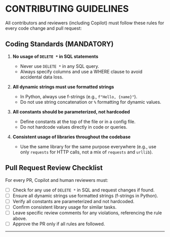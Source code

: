 
# CONTRIBUTING GUIDELINES

All contributors and reviewers (including Copilot) must follow these rules for every code change and pull request:

## Coding Standards (MANDATORY)

1. **No usage of `DELETE *` in SQL statements**
	- Never use `DELETE *` in any SQL query.
	- Always specify columns and use a WHERE clause to avoid accidental data loss.

2. **All dynamic strings must use formatted strings**
	- In Python, always use f-strings (e.g., `f"Hello, {name}"`).
	- Do not use string concatenation or `%` formatting for dynamic values.

3. **All constants should be parameterized, not hardcoded**
	- Define constants at the top of the file or in a config file.
	- Do not hardcode values directly in code or queries.

4. **Consistent usage of libraries throughout the codebase**
	- Use the same library for the same purpose everywhere (e.g., use only `requests` for HTTP calls, not a mix of `requests` and `urllib`).

## Pull Request Review Checklist

For every PR, Copilot and human reviewers must:

- [ ] Check for any use of `DELETE *` in SQL and request changes if found.
- [ ] Ensure all dynamic strings use formatted strings (f-strings in Python).
- [ ] Verify all constants are parameterized and not hardcoded.
- [ ] Confirm consistent library usage for similar tasks.
- [ ] Leave specific review comments for any violations, referencing the rule above.
- [ ] Approve the PR only if all rules are followed.

---
